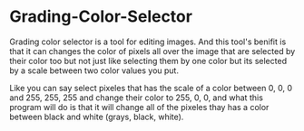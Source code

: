 # Grading-Color-Selector
Grading color selector is a tool for editing images.
And this tool's benifit is that it can changes the color of pixels all over the image that are selected by their color too
but not just like selecting them by one color but its selected by a scale between two color values you put.

Like you can say select pixeles that has the scale of a color between 0, 0, 0 and 255, 255, 255 and change their color to 255, 0, 0,
and what this program will do is that it will change all of the pixeles thay has a color between black and white (grays, black, white).
